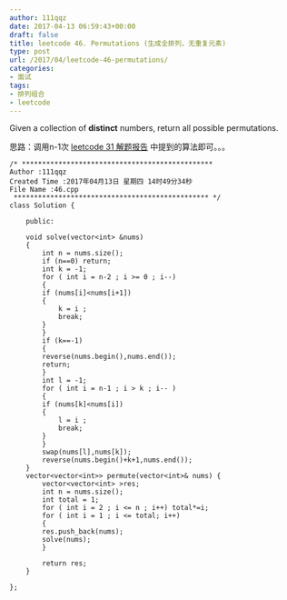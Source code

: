 ```yaml
---
author: 111qqz
date: 2017-04-13 06:59:43+00:00
draft: false
title: leetcode 46. Permutations (生成全排列，无重复元素)
type: post
url: /2017/04/leetcode-46-permutations/
categories:
- 面试
tags:
- 排列组合
- leetcode
---
```


Given a collection of **distinct** numbers, return all possible permutations.

思路：调用n-1次 [leetcode 31 解题报告](https://111qqz.com/wordpress/2017/04/leetcode-31-next-permutation-in-place-/) 中提到的算法即可。。。

    
    /* ***********************************************
    Author :111qqz
    Created Time :2017年04月13日 星期四 14时49分34秒
    File Name :46.cpp
     ************************************************ */
    class Solution {
    
        public:
    
    	void solve(vector<int> &nums)
    	{
    	    int n = nums.size();
    	    if (n==0) return;
    	    int k = -1;
    	    for ( int i = n-2 ; i >= 0 ; i--)
    	    {
    		if (nums[i]<nums[i+1])
    		{
    		    k = i ;
    		    break;
    		}
    	    }
    	    if (k==-1)
    	    {
    		reverse(nums.begin(),nums.end());
    		return;
    	    }
    	    int l = -1;
    	    for ( int i = n-1 ; i > k ; i-- )
    	    {
    		if (nums[k]<nums[i])
    		{
    		    l = i ;
    		    break;
    		}
    	    }
    	    swap(nums[l],nums[k]);
    	    reverse(nums.begin()+k+1,nums.end());
    	}
    	vector<vector<int>> permute(vector<int>& nums) {
    	    vector<vector<int> >res;
    	    int n = nums.size();
    	    int total = 1;
    	    for ( int i = 2 ; i <= n ; i++) total*=i;
    	    for ( int i = 1 ; i <= total; i++)
    	    {
    		res.push_back(nums);
    		solve(nums);
    	    }
    
    	    return res;
    	}
    
    };
    



